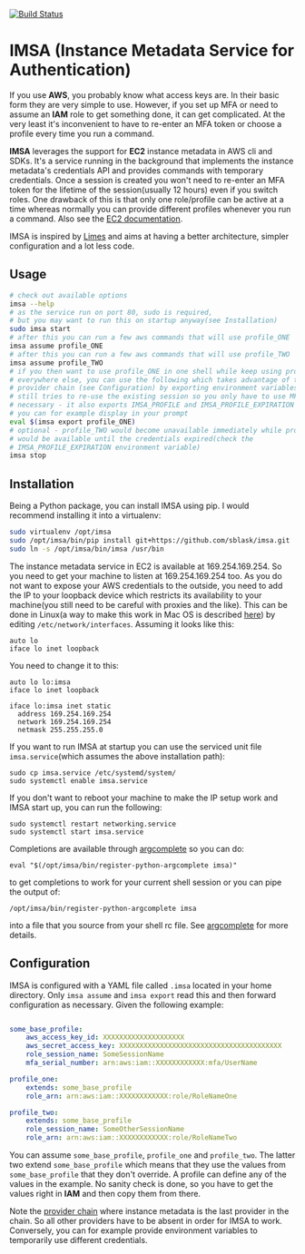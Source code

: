 [![Build Status](https://travis-ci.org/sblask/imsa.svg?branch=master)](https://travis-ci.org/sblask/imsa)

IMSA (Instance Metadata Service for Authentication)
===================================================

If you use **AWS**, you probably know what access keys are. In their basic form
they are very simple to use. However, if you set up MFA or need to assume an
**IAM** role to get something done, it can get complicated. At the very least
it's inconvenient to have to re-enter an MFA token or choose a profile every
time you run a command.

**IMSA** leverages the support for **EC2** instance metadata in AWS cli and
SDKs.  It's a service running in the background that implements the instance
metadata's credentials API and provides commands with temporary credentials.
Once a session is created you won't need to re-enter an MFA token for the
lifetime of the session(usually 12 hours) even if you switch roles. One
drawback of this is that only one role/profile can be active at a time whereas
normally you can provide different profiles whenever you run a command. Also
see the [EC2 documentation](https://docs.aws.amazon.com/AWSEC2/latest/UserGuide/iam-roles-for-amazon-ec2.html#instance-metadata-security-credentials).

IMSA is inspired by [Limes](https://github.com/otm/limes) and aims at having a
better architecture, simpler configuration and a lot less code.

Usage
-----

```bash
# check out available options
imsa --help
# as the service run on port 80, sudo is required,
# but you may want to run this on startup anyway(see Installation)
sudo imsa start
# after this you can run a few aws commands that will use profile_ONE
imsa assume profile_ONE
# after this you can run a few aws commands that will use profile_TWO
imsa assume profile_TWO
# if you then want to use profile_ONE in one shell while keep using profile_TWO
# everywhere else, you can use the following which takes advantage of the
# provider chain (see Configuration) by exporting environment variables - it
# still tries to re-use the existing session so you only have to use MFA if
# necessary - it also exports IMSA_PROFILE and IMSA_PROFILE_EXPIRATION which
# you can for example display in your prompt
eval $(imsa export profile_ONE)
# optional - profile_TWO would become unavailable immediately while profile_ONE
# would be available until the credentials expired(check the
# IMSA_PROFILE_EXPIRATION environment variable)
imsa stop
```

Installation
------------

Being a Python package, you can install IMSA using pip. I would recommend
installing it into a virtualenv:

```bash
sudo virtualenv /opt/imsa
sudo /opt/imsa/bin/pip install git+https://github.com/sblask/imsa.git
sudo ln -s /opt/imsa/bin/imsa /usr/bin

```

The instance metadata service in EC2 is available at 169.254.169.254. So you
need to get your machine to listen at 169.254.169.254 too. As you do not want
to expose your AWS credentials to the outside, you need to add the IP to your
loopback device which restricts its availability to your machine(you still need
to be careful with proxies and the like). This can be done in Linux(a way to
make this work in Mac OS is described
[here](https://blog.felipe-alfaro.com/2017/03/22/persistent-loopback-interfaces-in-mac-os-x/))
by editing `/etc/network/interfaces`. Assuming it looks like this:

```
auto lo
iface lo inet loopback
```

You need to change it to this:

```
auto lo lo:imsa
iface lo inet loopback

iface lo:imsa inet static
  address 169.254.169.254
  network 169.254.169.254
  netmask 255.255.255.0
```

If you want to run IMSA at startup you can use the serviced unit file
`imsa.service`(which assumes the above installation path):

```
sudo cp imsa.service /etc/systemd/system/
sudo systemctl enable imsa.service
```

If you don't want to reboot your machine to make the IP setup work and IMSA
start up, you can run the following:

```
sudo systemctl restart networking.service
sudo systemctl start imsa.service
```

Completions are available through
[argcomplete](https://pypi.org/project/argcomplete/) so you can do:

```
eval "$(/opt/imsa/bin/register-python-argcomplete imsa)"
```

to get completions to work for your current shell session or you can pipe the
output of:

```
/opt/imsa/bin/register-python-argcomplete imsa
```

into a file that you source from your shell rc file. See
[argcomplete](https://pypi.org/project/argcomplete/) for more details.


Configuration
-------------

IMSA is configured with a YAML file called `.imsa` located in your home
directory. Only `imsa assume` and `imsa export` read this and then forward
configuration as necessary. Given the following example:

```yaml

some_base_profile:
    aws_access_key_id: XXXXXXXXXXXXXXXXXXXX
    aws_secret_access_key: XXXXXXXXXXXXXXXXXXXXXXXXXXXXXXXXXXXXXXXX
    role_session_name: SomeSessionName
    mfa_serial_number: arn:aws:iam::XXXXXXXXXXXX:mfa/UserName

profile_one:
    extends: some_base_profile
    role_arn: arn:aws:iam::XXXXXXXXXXXX:role/RoleNameOne

profile_two:
    extends: some_base_profile
    role_session_name: SomeOtherSessionName
    role_arn: arn:aws:iam::XXXXXXXXXXXX:role/RoleNameTwo
```

You can assume `some_base_profile`, `profile_one` and `profile_two`. The latter
two extend `some_base_profile` which means that they use the values from
`some_base_profile` that they don't override. A profile can define any of the
values in the example. No sanity check is done, so you have to get the values
right in **IAM** and then copy them from there.

Note the [provider chain](https://docs.aws.amazon.com/cli/latest/userguide/cli-chap-getting-started.html#config-settings-and-precedence)
where instance metadata is the last provider in the chain. So all other
providers have to be absent in order for IMSA to work. Conversely, you can for
example provide environment variables to temporarily use different credentials.
